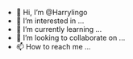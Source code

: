 - 👋 Hi, I’m @Harrylingo
- 👀 I’m interested in ...
- 🌱 I’m currently learning ...
- 💞️ I’m looking to collaborate on ...
- 📫 How to reach me ...

<!---
Harrylingo/Harrylingo is a ✨ special ✨ repository because its `README.md` (this file) appears on your GitHub profile.
You can click the Preview link to take a look at your changes.
--->
